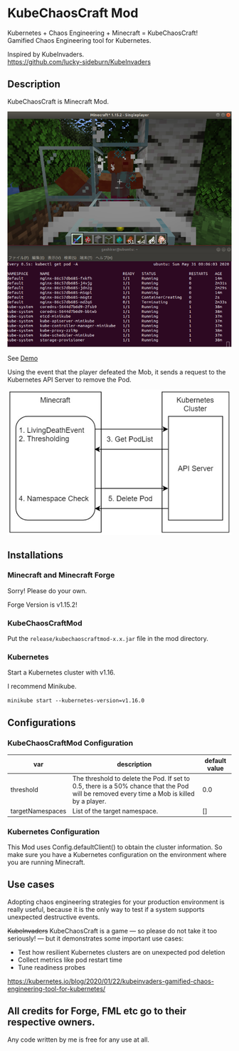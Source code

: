 # KubeChaosCraft Mod

Kubernetes + Chaos Engineering + Minecraft = KubeChaosCraft!  
Gamified Chaos Engineering tool for Kubernetes.

Inspired by KubeInvaders.  
https://github.com/lucky-sideburn/KubeInvaders


## Description

KubeChaosCraft is Minecraft Mod.

![Architecture](doc/image.png "Let`s delete Pod!")

See [Demo](https://github.com/gashirar/KubeChaosCraftMod/blob/master/doc/demo.gif)

Using the event that the player defeated the Mob, it sends a request to the Kubernetes API Server to remove the Pod.

![Architecture](doc/architecture.jpg "Architecture")


## Installations

### Minecraft and Minecraft Forge

Sorry! Please do your own.

Forge Version is v1.15.2!



### KubeChaosCraftMod

Put the `release/kubechaoscraftmod-x.x.jar` file in the mod directory.



### Kubernetes

Start a Kubernetes cluster with v1.16.

I recommend Minikube.

`minikube start --kubernetes-version=v1.16.0`



## Configurations

### KubeChaosCraftMod Configuration
| var              | description                                                  | default value |
| ---------------- | ------------------------------------------------------------ | ------------- |
| threshold        | The threshold to delete the Pod. If set to 0.5, there is a 50% chance that the Pod will be removed every time a Mob is killed by a player. | 0.0           |
| targetNamespaces | List of the target namespace.                                | []            |

### Kubernetes Configuration
This Mod uses Config.defaultClient() to obtain the cluster information. So make sure you have a Kubernetes configuration on the environment where you are running Minecraft.



## Use cases



Adopting chaos engineering strategies for your production environment is really useful, because it is the only way to test if a system supports unexpected destructive events.

~~KubeInvaders~~ KubeChaosCraft is a game — so please do not take it too seriously! — but it demonstrates some important use cases:

- Test how resilient Kubernetes clusters are on unexpected pod deletion
- Collect metrics like pod restart time
- Tune readiness probes

https://kubernetes.io/blog/2020/01/22/kubeinvaders-gamified-chaos-engineering-tool-for-kubernetes/



## All credits for Forge, FML etc go to their respective owners.

Any code written by me is free for any use at all.